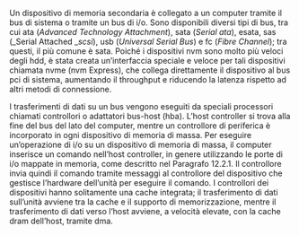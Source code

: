 Un dispositivo di memoria secondaria è collegato a un computer tramite il bus di sistema o tramite un bus di i/o. Sono disponibili diversi tipi di bus, tra cui ata (_Advanced Technology Attachment_), sata (_Serial_ _ata_), esata, sas (_Serial Attached __scsi_), usb (_Universal Serial Bus_) e fc (_Fibre Channel_); tra questi, il più comune è sata. Poiché i dispositivi nvm sono molto più veloci degli hdd, è stata creata un’interfaccia speciale e veloce per tali dispositivi chiamata nvme (nvm Express), che collega direttamente il dispositivo al bus pci di sistema, aumentando il throughput e riducendo la latenza rispetto ad altri metodi di connessione.

I trasferimenti di dati su un bus vengono eseguiti da speciali processori chiamati controllori o adattatori bus-host (hba). L’host controller si trova alla fine del bus del lato del computer, mentre un controllore di periferica è incorporato in ogni dispositivo di memoria di massa. Per eseguire un’operazione di i/o su un dispositivo di memoria di massa, il computer inserisce un comando nell’host controller, in genere utilizzando le porte di i/o mappate in memoria, come descritto nel Paragrafo 12.2.1. Il controllore invia quindi il comando tramite messaggi al controllore del dispositivo che gestisce l’hardware dell’unità per eseguire il comando. I controllori dei dispositivi hanno solitamente una cache integrata; il trasferimento di dati sull’unità avviene tra la cache e il supporto di memorizzazione, mentre il trasferimento di dati verso l’host avviene, a velocità elevate, con la cache dram dell’host, tramite dma.